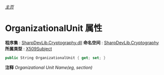 ###### [主页](./Index.md "主页")
# OrganizationalUnit 属性
**程序集** : [SharpDevLib.Cryptography.dll](./SharpDevLib.Cryptography.assembly.md "SharpDevLib.Cryptography.dll")
**命名空间** : [SharpDevLib.Cryptography](./SharpDevLib.Cryptography.namespace.md "SharpDevLib.Cryptography")
**所属类型** : [X509Subject](./SharpDevLib.Cryptography.X509Subject.md "X509Subject")
``` csharp
public String OrganizationalUnit { get; set; }
```
**注释**
*Organizational Unit Name(eg, section)*

